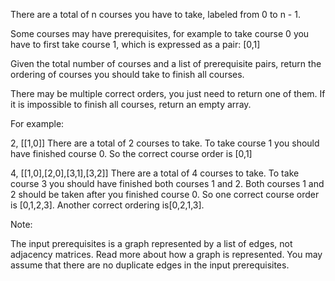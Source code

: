 There are a total of n courses you have to take, labeled from 0 to n - 1.

Some courses may have prerequisites, for example to take course 0 you have to first take course 1, which is expressed as a pair: [0,1]

Given the total number of courses and a list of prerequisite pairs, return the ordering of courses you should take to finish all courses.

There may be multiple correct orders, you just need to return one of them. If it is impossible to finish all courses, return an empty array.

For example:

2, [[1,0]]
There are a total of 2 courses to take. To take course 1 you should have finished course 0. So the correct course order is [0,1]

4, [[1,0],[2,0],[3,1],[3,2]]
There are a total of 4 courses to take. To take course 3 you should have finished both courses 1 and 2. Both courses 1 and 2 should be taken after you finished course 0. So one correct course order is [0,1,2,3]. Another correct ordering is[0,2,1,3].

Note:

The input prerequisites is a graph represented by a list of edges, not adjacency matrices. Read more about how a graph is represented.
You may assume that there are no duplicate edges in the input prerequisites.
